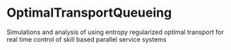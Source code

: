 # OptimalTransportQueueing
Simulations and analysis of using entropy regularized optimal transport for real time control of skill based parallel service systems
